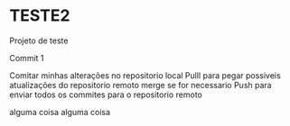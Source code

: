 # TESTE2
Projeto de teste

Commit 1


Comitar minhas alterações no repositorio local
Pulll para pegar possiveis atualizações do repositorio remoto
merge se for necessario
Push para enviar todos os commites para o repositorio remoto



alguma coisa alguma coisa 